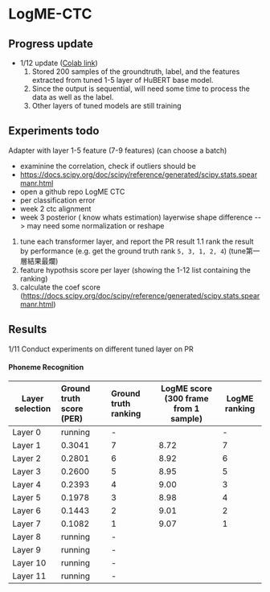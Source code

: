 #  LogME-CTC

## Progress update
- 1/12 update ([Colab link](https://colab.research.google.com/drive/1_Zbb3CtJf8ndD_3niCpNu_ENF8l809lW?usp=sharing))
    1. Stored 200 samples of the groundtruth, label, and the features extracted from tuned 1-5 layer of HuBERT base model.
    2. Since the output is sequential, will need some time to process the data as well as the label.
    3. Other layers of tuned models are still training

## Experiments todo
Adapter with layer 1-5 feature  (7-9 features)
(can choose a batch)
- examinine the correlation, check if outliers should be 
- https://docs.scipy.org/doc/scipy/reference/generated/scipy.stats.spearmanr.html
- open a github repo LogME CTC
- per classification error
- week 2 ctc alignment
- week 3 posterior ( know whats estimation)
layerwise shape difference --> may need some normalization or reshape


1. tune each transformer layer, and report the PR result
1.1 rank the result by performance (e.g. get the ground truth rank `5, 3, 1, 2, 4`) (tune第一層結果最爛)
2. feature hypothsis score per layer (showing the 1-12 list containing the ranking)
3. calculate the coef score (https://docs.scipy.org/doc/scipy/reference/generated/scipy.stats.spearmanr.html)


## Results
1/11 Conduct experiments on different tuned layer on PR
#### Phoneme Recognition
| Layer selection  | Ground truth score (PER) |  Ground truth ranking  | LogME score (300 frame from 1 sample) | LogME ranking|
| ---------------- |:-------------------------|:-----------------------|---------------------------------------|--------------|
|Layer 0| running | - |     |-|
|Layer 1 | 0.3041 | 7 | 8.72| 7|
|Layer 2 | 0.2801 | 6 | 8.92| 6|
|Layer 3 | 0.2600 | 5 | 8.95| 5|
|Layer 4 | 0.2393 | 4 | 9.00| 3|
|Layer 5 | 0.1978 | 3 | 8.98| 4|
|Layer 6 | 0.1443 | 2 | 9.01| 2|
|Layer 7 | 0.1082 | 1 | 9.07| 1|
|Layer 8 | running | - || |
|Layer 9 | running | - |||
|Layer 10 | running | - |||
|Layer 11 | running | - |||
